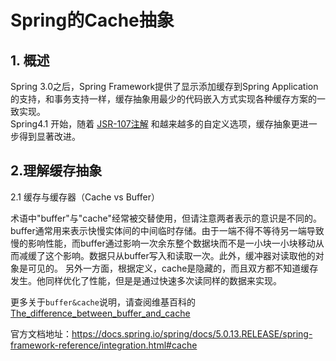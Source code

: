 # Spring的Cache抽象
## 1. 概述
  Spring 3.0之后，Spring Framework提供了显示添加缓存到Spring Application的支持，和事务支持一样，缓存抽象用最少的代码嵌入方式实现各种缓存方案的一致实现。  
  Spring4.1 开始，随着 [JSR-107注解](https://docs.spring.io/spring/docs/5.0.13.RELEASE/spring-fsramework-reference/integration.html#cache-jsr-107) 和越来越多的自定义选项，缓存抽象更进一步得到显著改进。
## 2.理解缓存抽象
2.1 缓存与缓存器（Cache vs Buffer）

术语中"buffer"与"cache"经常被交替使用，但请注意两者表示的意识是不同的。buffer通常用来表示快慢实体间的中间临时存储。由于一端不得不等待另一端导致慢的影响性能，而buffer通过影响一次余东整个数据块而不是一小块一小块移动从而减缓了这个影响。数据只从buffer写入和读取一次。此外，缓冲器对读取他的对象是可见的。 
另外一方面，根据定义，cache是隐藏的，而且双方都不知道缓存发生。他同样优化了性能，但是是通过快速多次读同样的数据来实现。

更多关于`buffer&cache`说明，请查阅维基百科的 [The_difference_between_buffer_and_cache](https://en.wikipedia.org/wiki/Cache_(computing)#The_difference_between_buffer_and_cache)









官方文档地址：<https://docs.spring.io/spring/docs/5.0.13.RELEASE/spring-framework-reference/integration.html#cache>
